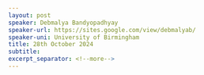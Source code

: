 ```yaml
---
layout: post
speaker: Debmalya Bandyopadhyay
speaker-url: https://sites.google.com/view/debmalyab/
speaker-uni: University of Birmingham
title: 28th October 2024
subtitle:
excerpt_separator: <!--more-->
---
```

<!--more-->
